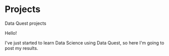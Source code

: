 # Projects
 Data Quest projects

Hello!

I've just started to learn Data Science using Data Quest, so here I'm going to post my results. 
